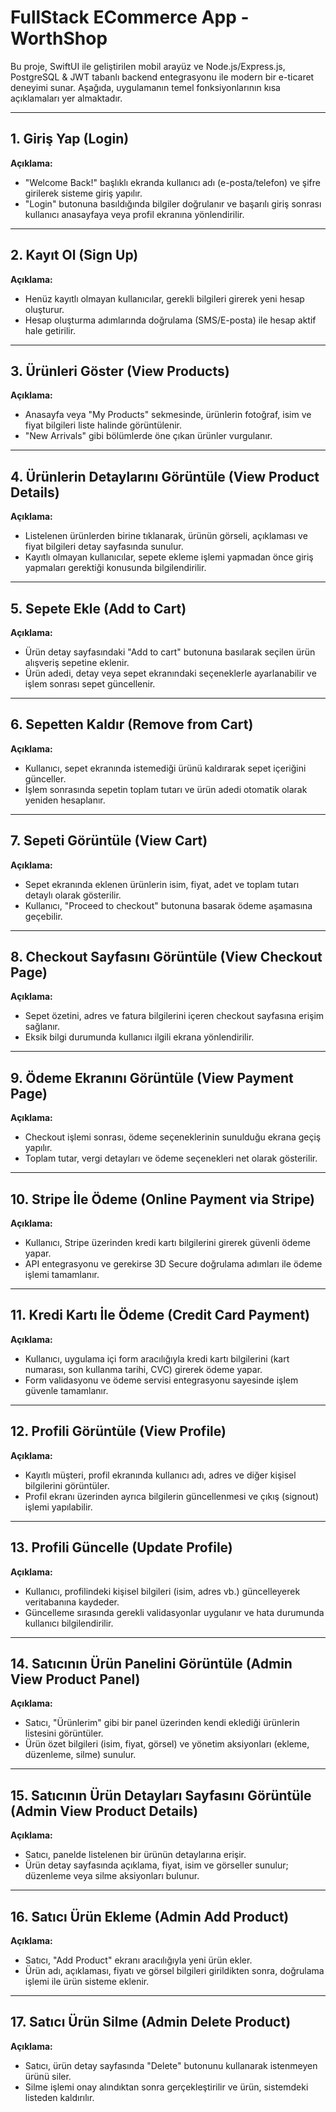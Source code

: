 # FullStack ECommerce App - WorthShop

Bu proje, SwiftUI ile geliştirilen mobil arayüz ve Node.js/Express.js, PostgreSQL & JWT tabanlı backend entegrasyonu ile modern bir e-ticaret deneyimi sunar. Aşağıda, uygulamanın temel fonksiyonlarının kısa açıklamaları yer almaktadır.

---

## 1. Giriş Yap (Login)
**Açıklama:**
- "Welcome Back!" başlıklı ekranda kullanıcı adı (e-posta/telefon) ve şifre girilerek sisteme giriş yapılır.
- "Login" butonuna basıldığında bilgiler doğrulanır ve başarılı giriş sonrası kullanıcı anasayfaya veya profil ekranına yönlendirilir.

---

## 2. Kayıt Ol (Sign Up)
**Açıklama:**
- Henüz kayıtlı olmayan kullanıcılar, gerekli bilgileri girerek yeni hesap oluşturur.
- Hesap oluşturma adımlarında doğrulama (SMS/E-posta) ile hesap aktif hale getirilir.

---

## 3. Ürünleri Göster (View Products)
**Açıklama:**
- Anasayfa veya "My Products" sekmesinde, ürünlerin fotoğraf, isim ve fiyat bilgileri liste halinde görüntülenir.
- "New Arrivals" gibi bölümlerde öne çıkan ürünler vurgulanır.

---

## 4. Ürünlerin Detaylarını Görüntüle (View Product Details)
**Açıklama:**
- Listelenen ürünlerden birine tıklanarak, ürünün görseli, açıklaması ve fiyat bilgileri detay sayfasında sunulur.
- Kayıtlı olmayan kullanıcılar, sepete ekleme işlemi yapmadan önce giriş yapmaları gerektiği konusunda bilgilendirilir.

---

## 5. Sepete Ekle (Add to Cart)
**Açıklama:**
- Ürün detay sayfasındaki "Add to cart" butonuna basılarak seçilen ürün alışveriş sepetine eklenir.
- Ürün adedi, detay veya sepet ekranındaki seçeneklerle ayarlanabilir ve işlem sonrası sepet güncellenir.

---

## 6. Sepetten Kaldır (Remove from Cart)
**Açıklama:**
- Kullanıcı, sepet ekranında istemediği ürünü kaldırarak sepet içeriğini günceller.
- İşlem sonrasında sepetin toplam tutarı ve ürün adedi otomatik olarak yeniden hesaplanır.

---

## 7. Sepeti Görüntüle (View Cart)
**Açıklama:**
- Sepet ekranında eklenen ürünlerin isim, fiyat, adet ve toplam tutarı detaylı olarak gösterilir.
- Kullanıcı, "Proceed to checkout" butonuna basarak ödeme aşamasına geçebilir.

---

## 8. Checkout Sayfasını Görüntüle (View Checkout Page)
**Açıklama:**
- Sepet özetini, adres ve fatura bilgilerini içeren checkout sayfasına erişim sağlanır.
- Eksik bilgi durumunda kullanıcı ilgili ekrana yönlendirilir.

---

## 9. Ödeme Ekranını Görüntüle (View Payment Page)
**Açıklama:**
- Checkout işlemi sonrası, ödeme seçeneklerinin sunulduğu ekrana geçiş yapılır.
- Toplam tutar, vergi detayları ve ödeme seçenekleri net olarak gösterilir.

---

## 10. Stripe İle Ödeme (Online Payment via Stripe)
**Açıklama:**
- Kullanıcı, Stripe üzerinden kredi kartı bilgilerini girerek güvenli ödeme yapar.
- API entegrasyonu ve gerekirse 3D Secure doğrulama adımları ile ödeme işlemi tamamlanır.

---

## 11. Kredi Kartı İle Ödeme (Credit Card Payment)
**Açıklama:**
- Kullanıcı, uygulama içi form aracılığıyla kredi kartı bilgilerini (kart numarası, son kullanma tarihi, CVC) girerek ödeme yapar.
- Form validasyonu ve ödeme servisi entegrasyonu sayesinde işlem güvenle tamamlanır.

---

## 12. Profili Görüntüle (View Profile)
**Açıklama:**
- Kayıtlı müşteri, profil ekranında kullanıcı adı, adres ve diğer kişisel bilgilerini görüntüler.
- Profil ekranı üzerinden ayrıca bilgilerin güncellenmesi ve çıkış (signout) işlemi yapılabilir.

---

## 13. Profili Güncelle (Update Profile)
**Açıklama:**
- Kullanıcı, profilindeki kişisel bilgileri (isim, adres vb.) güncelleyerek veritabanına kaydeder.
- Güncelleme sırasında gerekli validasyonlar uygulanır ve hata durumunda kullanıcı bilgilendirilir.

---

## 14. Satıcının Ürün Panelini Görüntüle (Admin View Product Panel)
**Açıklama:**
- Satıcı, "Ürünlerim" gibi bir panel üzerinden kendi eklediği ürünlerin listesini görüntüler.
- Ürün özet bilgileri (isim, fiyat, görsel) ve yönetim aksiyonları (ekleme, düzenleme, silme) sunulur.

---

## 15. Satıcının Ürün Detayları Sayfasını Görüntüle (Admin View Product Details)
**Açıklama:**
- Satıcı, panelde listelenen bir ürünün detaylarına erişir.
- Ürün detay sayfasında açıklama, fiyat, isim ve görseller sunulur; düzenleme veya silme aksiyonları bulunur.

---

## 16. Satıcı Ürün Ekleme (Admin Add Product)
**Açıklama:**
- Satıcı, "Add Product" ekranı aracılığıyla yeni ürün ekler.
- Ürün adı, açıklaması, fiyatı ve görsel bilgileri girildikten sonra, doğrulama işlemi ile ürün sisteme eklenir.

---

## 17. Satıcı Ürün Silme (Admin Delete Product)
**Açıklama:**
- Satıcı, ürün detay sayfasında "Delete" butonunu kullanarak istenmeyen ürünü siler.
- Silme işlemi onay alındıktan sonra gerçekleştirilir ve ürün, sistemdeki listeden kaldırılır.
